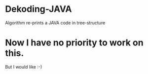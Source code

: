 # Dekoding-JAVA
Algorithm re-prints a JAVA code in tree-structure


# Now I have no priority to work on this.
But I would like :-)
